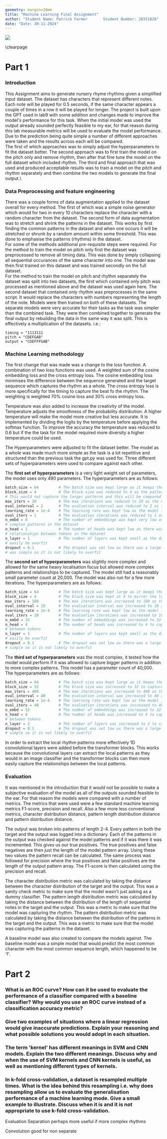 ```yaml
---
geometry: margin=20mm
title: "Machine Learning Final Assignment"
author: "Student Name: Patrick Farmer       Student Number: 20331828"
date: "Date: 30-11-2024"
---
```



![](https://www.tcd.ie/media/tcd/site-assets/images/tcd-logo.png)

\clearpage

# Part 1

### Introduction

This Assignment aims to generate nursery rhyme rhythms given a simplified input dataset. The dataset has characters that represent different notes. Each note will be played for 0.5 seconds, if the same character appears a couple of times in a row it will be played for longer. The project is built upon the GPT used in lab9 with some addition and changes made to improve the model's performance for this task. When the initial model was used the output already sounded perfectly feasible to my ear, for that reason during this lab measurable metrics will be used to evaluate the model performance. Due to the prediction being quite simple a number of different approaches were taken and the results across each will be compared.\
The first of which approaches was to simply adjust the hyperparameters to fit the dataset better. The second approach was to first train the model on the pitch only and remove rhythm, then after that fine tune the model on the full dataset which included rhythm. The third and final approach that was used and produced acceptable results was to train a model on the pitch and rhythm separately and then combine the two models to generate the final output.\

### Data Preprocessing and feature engineering

There was a couple forms of data augmentation applied to the dataset overall for every method. The first of which was a simple noise generator which would for two in every 10 characters replace the character with a random character from the dataset. The second form of data augmentation was to stretch and shrink the patterns in the dataset. This works by first finding the common patterns in the dataset and when one occurs it will be stretched or shrunk by a random amount within some threshold. This was done to emphasise the patterns (rhythms) in the dataset.\
For some of the methods additional pre-requisite steps were required. For the method to train the model on pitch only first the dataset was preprocessed to remove all timing data. This was done by simply collapsing all sequential occurances of the same character into one. The model was then first trained on this dataset and was trained secondly on the full dataset.\
For the method to train the model on pitch and rhythm separately the dataset was split into two datasets, the first which contained only pitch was processed as mentioned above and the dataset was used again here. The second dataset that contained only rhythm was preprocesses in the same script. It would replace the characters with numbers representing the length of the note. Models were then trained on both of these datasets. The separate models were very accurate for their tasks as the task was simpler than the combined task. They were then combined together to generate the final output by rebuilding the data in the same way it was split. This is effectively a multiplication of the datasets. i.e.:

```
timing = "1113111
pitch = "CDEFGAB"
output = "CDEFFFGAB"
```

### Machine Learning methodology

The first change that was made was a change to the loss function. A combination of two loss functions was used. A weighted sum of the cosine embedding loss and the cross entropy loss. The cosine embedding loss minimises the difference between the sequence generated and the target sequence which captures the rhythm as a whole. The cross entropy loss is more specifically for the timing to capture the beat fo the rhythm. The weighting is weighted 70% cosine loss and 30% cross entropy loss.

Temperature was also added to increase the creativity of the model. Temperature adjusts the smoothness of the probability distribution. A higher temperature will make the model more creative but less accurate. It is implemented by dividing the logits by the temperature before applying the softmax function. To improve the accuracy the temperature was reduced to 0.6 but if the the task for the model required more diversity a higher temperature could be used.

The Hyperparameters were adjusted to fit the dataset better. The model as a whole was made much more simple as the task is a lot repetitive and structured than the previous task the gpt.py was used for. Three different sets of hyperparameters were used to compare against each other.

The **first set of hyperparameters** is a very light weight set of parameters, the model uses only 490 parameters. The hyperparameters are as follows:

```python
batch_size = 64         # The batch size was kept large as it keeps the convergence stable
block_size = 4          # The block size was reduced to 4 as the patterns are very localised.
# This would not capture the larger patterns and this will be compared with the other models
max_iters = 20          # The max iterations was reduced to 20 as the model converged very quickly
eval_interval = 2       # The evaluation interval was reduced to 2 as the model converged quickly
learning_rate = 1e-4    # The learning rate was kept low as the model is simple
eval_iters = 1          # The evaluation iterations was reduced to 1 as the model converged quickly
n_embd = 8              # The number of embeddings was kept very low as there was not overly 
# complex patterns in the dataset
n_head = 1              # The number of heads was kept low as there was not overly complex 
# relationships between tokens in the dataset
n_layer = 1             # The number of layers was kept small as the dataset was simple and could
# easily be overfit
dropout = 0.1           # The dropout was set low as there was a large amount of data and the model
# was simple so it is not likely to overfit
```

The **second set of hyperparameters** was slightly more complex and allowed for the same heavy localisation focus but allowed more complex patterns and relationships to be captured. The model still had a reasonably small parameter count at 20,000. The model was also run for a few more iterations. The hyperparameters are as follows:

```python
batch_size = 64         # The batch size was kept large as it keeps the convergence stable    
block_size = 4          # The block size was kept at 4 to mirror the local focus in the first model    
max_iters = 100         # The max iterations was increased to 100 as the model was more complex    
eval_interval = 10      # The evaluation interval was increased to 10 as the model was more complex        
learning_rate = 1e-4    # The learning rate was kept low as the model is still relatively simple            
eval_iters = 10         # The evaluation iterations was increased to 10 as the model was more complex    
n_embd = 32             # The number of embeddings was increased to 32 to capture more complex patterns
n_head = 4              # The number of heads was increased to 4 to capture more complex relationships
# between tokens
n_layer = 1             # The number of layers was kept small as the dataset was simple and could
# easily be overfit
dropout = 0.1           # The dropout was set low as there was a large amount of data and the model was
# simple so it is not likely to overfit    
```

The **third set of hyperparameters** was the most complex, it tested how the model would perform if it was allowed to capture bigger patterns in addition to more complex patterns. This model has a parameter count of 40,000. The hyperparameters are as follows:

```python
batch_size = 64         # The batch size was kept large as it keeps the convergence stable      
block_size = 32         # The block size was increased to 32 to capture larger patterns    
max_iters = 400         # The max iterations was increased to 400 as the model was more complex    
eval_interval = 40      # The evaluation interval was increased to 40 as the model was more complex        
learning_rate = 1e-4    # The learning rate was kept low as the model is still relatively simple            
eval_iters = 40         # The evaluation iterations was increased to 40 as the model was more complex    
n_embd = 32             # The number of embeddings was increased to 32 to capture more complex patterns
n_head = 4              # The number of heads was increased to 4 to capture more complex relationships
# between tokens
n_layer = 2             # The number of layers was increased to 2 to capture more complex patterns
dropout = 0.1           # The dropout was set low as there was a large amount of data and the model was
# simple so it is not likely to overfit    
```

In order to extract the local rhythm patterns more effectively 1D convolutional layers were added before the transformer blocks. This works because the convolutional layers can extract the local patterns as they would in an image classifier and the transformer blocks can then more easily capture the relationships between the local patterns.

### Evaluation

It was mentioned in the introduction that it would not be possible to make a subjective evaluation of the model as all of the outputs sounded feasible to the ear. For that reason the models were compared with a number of metrics. The metrics that were used were a few standard machine learning metrics F1-score, precision and recall. Also a few more less conventional metrics, character distribution distance, pattern length distribution distance and pattern distribution distance.

The output was broken into patterns of length 2-4. Every pattern in both the target and the output was logged into a dictionary. Each of the patterns in the output was checked against the model patterns and if it was there it was incremented. This gives us our true positives. The true positives and false negatives are then just the length of the model pattern array. Using these two values the pattern recall can be calculated. The same process was followed for precision where the true positives and false positives are the length of the output pattern array. The F1-score is then calculated using the precision and recall.

The character distribution metric was calculated by taking the distance between the character distribution of the target and the output. This was a sanity check metric to make sure that the model wasn't just asking as a dummy classifier. The pattern length distribution metric was calculated by taking the distance between the distribution of the length of sequential notes in the target and the output. This was a metric to make sure that the model was capturing the rhythm. The pattern distribution metric was calculated by taking the distance between the distribution of the patterns in the target and the output. This was a metric to make sure that the model was capturing the patterns in the dataset.

A baseline model was also created to compare the models against. The baseline model was a simple model that would predict the most common character with the most common sequence length, which happened to be 'f'.


# Part 2

### What is an ROC curve? How can it be used to evaluate the performance of a classifier compared with a baseline classifier? Why would you use an ROC curve instead of a classification accuracy metric?

### Give two examples of situations where a linear regression would give inaccurate predictions. Explain your reasoning and what possible solutions you would adopt in each situation.

### The term 'kernel' has different meanings in SVM and CNN models. Explain the two different meanings. Discuss why and when the use of SVM kernels and CNN kernels is useful, as well as mentioning different types of kernels.

### In k-fold cross-validation, a dataset is resampled multiple times. What is the idea behind this resampling i.e. why does resampling allow us to evaluate the generalisation performance of a machine learning mode. Give a small example to illustrate. Discuss when it is and it is not appropriate to use k-fold cross-validation.

Evaluation
Separation perhaps more useful if more complex rhythms

Convolution good for non separate
